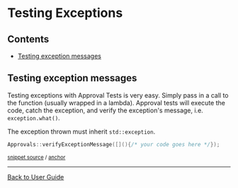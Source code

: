<!--
GENERATED FILE - DO NOT EDIT
This file was generated by [MarkdownSnippets](https://github.com/SimonCropp/MarkdownSnippets).
Source File: /doc/mdsource/TestingExceptions.source.md
To change this file edit the source file and then execute ./run_markdown_templates.sh.
-->

<a id="top"></a>

# Testing Exceptions

<!-- toc -->
## Contents

  * [Testing exception messages](#testing-exception-messages)
<!-- endtoc -->




## Testing exception messages

Testing exceptions with Approval Tests is very easy. Simply pass in a call to the function (usually wrapped in a lambda). Approval tests will execute the code, catch the exception, and verify the exception's message, i.e. `exception.what()`.

The exception thrown must inherit `std::exception`.

<!-- snippet: verify_exception_message_example -->
<a id='snippet-verify_exception_message_example'/></a>
```cpp
Approvals::verifyExceptionMessage([](){/* your code goes here */});
```
<sup>[snippet source](/ApprovalTests_Catch2_Tests/ApprovalsTests.cpp#L110-L112) / [anchor](#snippet-verify_exception_message_example)</sup>
<!-- endsnippet -->

---

[Back to User Guide](/doc/README.md#top)
